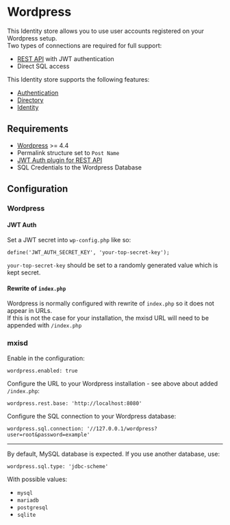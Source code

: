 # Wordpress
This Identity store allows you to use user accounts registered on your Wordpress setup.  
Two types of connections are required for full support:
- [REST API](https://developer.wordpress.org/rest-api/) with JWT authentication
- Direct SQL access

This Identity store supports the following features:
- [Authentication](../features/authentication.md)
- [Directory](../features/directory-users.md)
- [Identity](../features/identity.md)

## Requirements
- [Wordpress](https://wordpress.org/download/) >= 4.4
- Permalink structure set to `Post Name`
- [JWT Auth plugin for REST API](https://wordpress.org/plugins/jwt-authentication-for-wp-rest-api/)
- SQL Credentials to the Wordpress Database

## Configuration
### Wordpress
#### JWT Auth
Set a JWT secret into `wp-config.php` like so:
```
define('JWT_AUTH_SECRET_KEY', 'your-top-secret-key');
```
`your-top-secret-key` should be set to a randomly generated value which is kept secret.

#### Rewrite of `index.php`
Wordpress is normally configured with rewrite of `index.php` so it does not appear in URLs.  
If this is not the case for your installation, the mxisd URL will need to be appended with `/index.php`

### mxisd
Enable in the configuration:
```
wordpress.enabled: true
```
Configure the URL to your Wordpress installation - see above about added `/index.php`:
```
wordpress.rest.base: 'http://localhost:8080'
```
Configure the SQL connection to your Wordpress database:
```
wordpress.sql.connection: '//127.0.0.1/wordpress?user=root&password=example'
```

---

By default, MySQL database is expected. If you use another database, use:
```
wordpress.sql.type: 'jdbc-scheme'
```
With possible values:
- `mysql`
- `mariadb`
- `postgresql`
- `sqlite`

